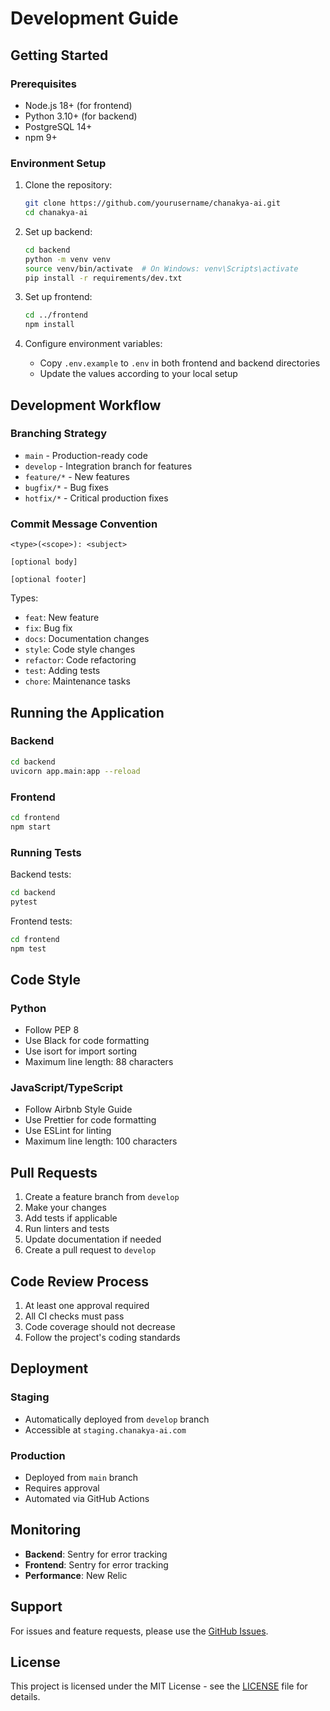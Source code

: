 # Development Guide

## Getting Started

### Prerequisites
- Node.js 18+ (for frontend)
- Python 3.10+ (for backend)
- PostgreSQL 14+
- npm 9+

### Environment Setup

1. Clone the repository:
   ```bash
   git clone https://github.com/yourusername/chanakya-ai.git
   cd chanakya-ai
   ```

2. Set up backend:
   ```bash
   cd backend
   python -m venv venv
   source venv/bin/activate  # On Windows: venv\Scripts\activate
   pip install -r requirements/dev.txt
   ```

3. Set up frontend:
   ```bash
   cd ../frontend
   npm install
   ```

4. Configure environment variables:
   - Copy `.env.example` to `.env` in both frontend and backend directories
   - Update the values according to your local setup

## Development Workflow

### Branching Strategy
- `main` - Production-ready code
- `develop` - Integration branch for features
- `feature/*` - New features
- `bugfix/*` - Bug fixes
- `hotfix/*` - Critical production fixes

### Commit Message Convention
```
<type>(<scope>): <subject>

[optional body]

[optional footer]
```

Types:
- `feat`: New feature
- `fix`: Bug fix
- `docs`: Documentation changes
- `style`: Code style changes
- `refactor`: Code refactoring
- `test`: Adding tests
- `chore`: Maintenance tasks

## Running the Application

### Backend
```bash
cd backend
uvicorn app.main:app --reload
```

### Frontend
```bash
cd frontend
npm start
```

### Running Tests

Backend tests:
```bash
cd backend
pytest
```

Frontend tests:
```bash
cd frontend
npm test
```

## Code Style

### Python
- Follow PEP 8
- Use Black for code formatting
- Use isort for import sorting
- Maximum line length: 88 characters

### JavaScript/TypeScript
- Follow Airbnb Style Guide
- Use Prettier for code formatting
- Use ESLint for linting
- Maximum line length: 100 characters

## Pull Requests
1. Create a feature branch from `develop`
2. Make your changes
3. Add tests if applicable
4. Run linters and tests
5. Update documentation if needed
6. Create a pull request to `develop`

## Code Review Process
1. At least one approval required
2. All CI checks must pass
3. Code coverage should not decrease
4. Follow the project's coding standards

## Deployment

### Staging
- Automatically deployed from `develop` branch
- Accessible at `staging.chanakya-ai.com`

### Production
- Deployed from `main` branch
- Requires approval
- Automated via GitHub Actions

## Monitoring
- **Backend**: Sentry for error tracking
- **Frontend**: Sentry for error tracking
- **Performance**: New Relic

## Support
For issues and feature requests, please use the [GitHub Issues](https://github.com/yourusername/chanakya-ai/issues).

## License
This project is licensed under the MIT License - see the [LICENSE](LICENSE) file for details.
